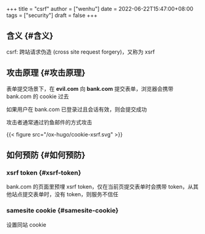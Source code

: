 +++
title = "csrf"
author = ["wenhu"]
date = 2022-06-22T15:47:00+08:00
tags = ["security"]
draft = false
+++

## 含义 {#含义}

csrf: 跨站请求伪造 (cross site request forgery)，又称为 xsrf


## 攻击原理 {#攻击原理}

表单提交场景下，在 **evil.com** 向 **bank.com** 提交表单，浏览器会携带 bank.com 的 cookie 过去

如果用户在 bank.com 已登录过且会话有效，则会提交成功

攻击者通常通过钓鱼邮件的方式攻击

{{< figure src="/ox-hugo/cookie-xsrf.svg" >}}


## 如何预防 {#如何预防}


### xsrf token {#xsrf-token}

bank.com 的页面里预埋 xsrf token，仅在当前页提交表单时会携带 token，从其他站点提交表单时，没有 token，则服务不信任


### samesite cookie {#samesite-cookie}

设置同站 cookie
